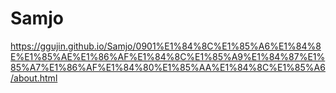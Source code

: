 # Samjo
https://ggujin.github.io/Samjo/0901%E1%84%8C%E1%85%A6%E1%84%8E%E1%85%AE%E1%86%AF%E1%84%8C%E1%85%A9%E1%84%87%E1%85%A7%E1%86%AF%E1%84%80%E1%85%AA%E1%84%8C%E1%85%A6/about.html
